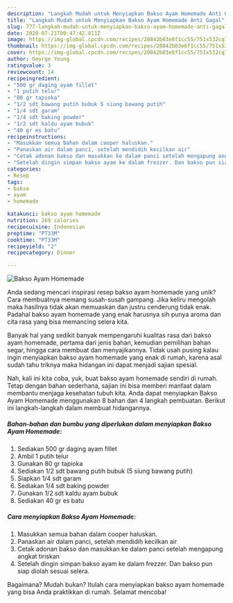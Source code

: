 ```yaml
---
description: "Langkah Mudah untuk Menyiapkan Bakso Ayam Homemade Anti Gagal"
title: "Langkah Mudah untuk Menyiapkan Bakso Ayam Homemade Anti Gagal"
slug: 777-langkah-mudah-untuk-menyiapkan-bakso-ayam-homemade-anti-gagal
date: 2020-07-21T00:47:42.811Z
image: https://img-global.cpcdn.com/recipes/20842b03e6f1cc55/751x532cq70/bakso-ayam-homemade-foto-resep-utama.jpg
thumbnail: https://img-global.cpcdn.com/recipes/20842b03e6f1cc55/751x532cq70/bakso-ayam-homemade-foto-resep-utama.jpg
cover: https://img-global.cpcdn.com/recipes/20842b03e6f1cc55/751x532cq70/bakso-ayam-homemade-foto-resep-utama.jpg
author: George Young
ratingvalue: 3
reviewcount: 14
recipeingredient:
- "500 gr daging ayam fillet"
- "1 putih telur"
- "80 gr tapioka"
- "1/2 sdt bawang putih bubuk 5 siung bawang putih"
- "1/4 sdt garam"
- "1/4 sdt baking powder"
- "1/2 sdt kaldu ayam bubuk"
- "40 gr es batu"
recipeinstructions:
- "Masukkan semua bahan dalam cooper haluskan."
- "Panaskan air dalam panci, setelah mendidih kecilkan air"
- "Cetak adonan bakso dan masukkan ke dalam panci setelah mengapung angkat tiriskan"
- "Setelah dingin simpan bakso ayam ke dalam frezzer. Dan bakso pun siap diolah sesuai selera."
categories:
- Resep
tags:
- bakso
- ayam
- homemade

katakunci: bakso ayam homemade 
nutrition: 269 calories
recipecuisine: Indonesian
preptime: "PT33M"
cooktime: "PT33M"
recipeyield: "2"
recipecategory: Dinner

---
```



![Bakso Ayam Homemade](https://img-global.cpcdn.com/recipes/20842b03e6f1cc55/751x532cq70/bakso-ayam-homemade-foto-resep-utama.jpg)

Anda sedang mencari inspirasi resep bakso ayam homemade yang unik? Cara membuatnya memang susah-susah gampang. Jika keliru mengolah maka hasilnya tidak akan memuaskan dan justru cenderung tidak enak. Padahal bakso ayam homemade yang enak harusnya sih punya aroma dan cita rasa yang bisa memancing selera kita.

Banyak hal yang sedikit banyak mempengaruhi kualitas rasa dari bakso ayam homemade, pertama dari jenis bahan, kemudian pemilihan bahan segar, hingga cara membuat dan menyajikannya. Tidak usah pusing kalau ingin menyiapkan bakso ayam homemade yang enak di rumah, karena asal sudah tahu triknya maka hidangan ini dapat menjadi sajian spesial.




Nah, kali ini kita coba, yuk, buat bakso ayam homemade sendiri di rumah. Tetap dengan bahan sederhana, sajian ini bisa memberi manfaat dalam membantu menjaga kesehatan tubuh kita. Anda dapat menyiapkan Bakso Ayam Homemade menggunakan 8 bahan dan 4 langkah pembuatan. Berikut ini langkah-langkah dalam membuat hidangannya.

<!--inarticleads1-->

##### Bahan-bahan dan bumbu yang diperlukan dalam menyiapkan Bakso Ayam Homemade:

1. Sediakan 500 gr daging ayam fillet
1. Ambil 1 putih telur
1. Gunakan 80 gr tapioka
1. Sediakan 1/2 sdt bawang putih bubuk (5 siung bawang putih)
1. Siapkan 1/4 sdt garam
1. Sediakan 1/4 sdt baking powder
1. Gunakan 1/2 sdt kaldu ayam bubuk
1. Sediakan 40 gr es batu




<!--inarticleads2-->

##### Cara menyiapkan Bakso Ayam Homemade:

1. Masukkan semua bahan dalam cooper haluskan.
1. Panaskan air dalam panci, setelah mendidih kecilkan air
1. Cetak adonan bakso dan masukkan ke dalam panci setelah mengapung angkat tiriskan
1. Setelah dingin simpan bakso ayam ke dalam frezzer. Dan bakso pun siap diolah sesuai selera.




Bagaimana? Mudah bukan? Itulah cara menyiapkan bakso ayam homemade yang bisa Anda praktikkan di rumah. Selamat mencoba!
